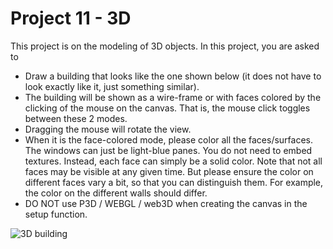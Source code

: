 # Project 11 - 3D

This project is on the modeling of 3D objects. In this project, you are asked to

- Draw a building that looks like the one shown below (it does not have to look exactly like it, just something similar).
- The building will be shown as a wire-frame or with faces colored by the clicking of the mouse on the canvas. That is, the mouse click toggles between these 2 modes.
- Dragging the mouse will rotate the view.
- When it is the face-colored mode, please color all the faces/surfaces. The windows can just be light-blue panes. You do not need to embed textures. Instead, each face can simply be a solid color. Note that not all faces may be visible at any given time. But please ensure the color on different faces vary a bit, so that you can distinguish them. For example, the color on the different walls should differ.
- DO NOT use P3D / WEBGL / web3D when creating the canvas in the setup function.

![3D building](https://github.com/chenyi-w/ece4525-f22/blob/main/Project11/3d_building.png)
